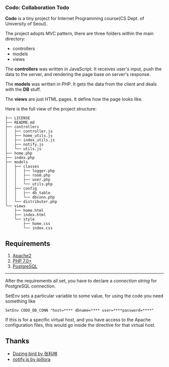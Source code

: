 ### Codo: Collaboration Todo

**Codo** is a tiny project for Internet Programming course(CS Dept. of University of Seoul).

The project adopts MVC pattern, there are three folders within the main directory:

* controllers
* models
* views

The **controllers** was written in JavaScript. It receives user's input, push the data to the server, and rendering the page base on server's response.

The **models** was written in PHP. It gets the data from the client and deals with the **DB** stuff.
 
The **views** are just HTML pages. It define how the page looks like.

Here is the full view of the project structure:

```
├── LICENSE
├── README.md
├── controllers
│   ├── controller.js
│   ├── home_utils.js
│   ├── index_utils.js
│   ├── notify.js
│   └── utils.js
├── home.php
├── index.php
├── models
│   ├── classes
│   │   ├── logger.php
│   │   ├── room.php
│   │   ├── user.php
│   │   └── utils.php
│   ├── config
│   │   ├── db_table
│   │   └── dbconn.php
│   └── distributer.php
└── views
    ├── home.html
    ├── index.html
    └── style
        ├── home.css
        └── index.css
```

## Requirements

1. [Apache2](https://httpd.apache.org)
2. [PHP 7.0+](http://php.net/)
3. [PostgreSQL](https://www.postgresql.org/)

---

After the requirements all set, you have to declare a *connection string* for PostgreSQL connection.

SetEnv sets a particular variable to some value, for using the code you need something like

```
SetEnv CODO_DB_CONN "host=**** dbname=**** user=****password=****"
```

If this is for a specific virtual host, and you have access to the Apache configuration files, this would go inside the <VirtualHost> directive for that virtual host.
 
 ## Thanks
* [Dozing bird by 张科林](https://dribbble.com/Colin-Chang)
* [notify.js by jpillora](https://github.com/jpillora/notifyjs)
